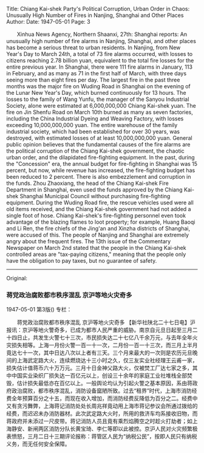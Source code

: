 Title: Chiang Kai-shek Party's Political Corruption, Urban Order in Chaos: Unusually High Number of Fires in Nanjing, Shanghai and Other Places
Author:
Date: 1947-05-01
Page: 3

　　Xinhua News Agency, Northern Shaanxi, 27th: Shanghai reports: An unusually high number of fire alarms in Nanjing, Shanghai, and other places has become a serious threat to urban residents. In Nanjing, from New Year's Day to March 24th, a total of 73 fire alarms occurred, with losses to citizens reaching 2.78 billion yuan, equivalent to the total fire losses for the entire previous year. In Shanghai, there were 111 fire alarms in January, 113 in February, and as many as 71 in the first half of March, with three days seeing more than eight fires per day. The largest fire in the past three months was the major fire on Wuding Road in Shanghai on the evening of the Lunar New Year's Day, which burned continuously for 13 hours. The losses to the family of Wang Yunfu, the manager of the Sanyou Industrial Society, alone were estimated at 6,000,000,000 Chiang Kai-shek yuan. The fire on Jin Shenfu Road on March 10th burned as many as seven factories, including the China Industrial Dyeing and Weaving Factory, with losses exceeding 10,000,000,000 yuan. The entire warehouse of the family industrial society, which had been established for over 30 years, was destroyed, with estimated losses of at least 10,000,000,000 yuan. General public opinion believes that the fundamental causes of the fire alarms are the political corruption of the Chiang Kai-shek government, the chaotic urban order, and the dilapidated fire-fighting equipment. In the past, during the "Concession" era, the annual budget for fire-fighting in Shanghai was 15 percent, but now, while revenue has increased, the fire-fighting budget has been reduced to 2 percent. There is also embezzlement and corruption in the funds. Zhou Zhaoxiang, the head of the Chiang Kai-shek Fire Department in Shanghai, even used the funds approved by the Chiang Kai-shek Shanghai Municipal Council without purchasing fire-fighting equipment. During the Wuding Road fire, the rescue vehicles used were all old items received, and the Chiang Kai-shek government had not added a single foot of hose. Chiang Kai-shek's fire-fighting personnel even took advantage of the blazing flames to loot property; for example, Huang Baoqi and Li Ren, the fire chiefs of the Jing'an and Xinzha districts of Shanghai, were accused of this. The people of Nanjing and Shanghai are extremely angry about the frequent fires. The 13th issue of the Commentary Newspaper on March 2nd stated that the people in the Chiang Kai-shek controlled areas are "tax-paying citizens," meaning that the people only have the obligation to pay taxes, but no guarantee of safety.



<hr /> 

Original: 


### 蒋党政治腐败都市秩序混乱  京沪等地火灾奇多

1947-05-01
第3版()
专栏：

　　蒋党政治腐败都市秩序混乱
    京沪等地火灾奇多
    【新华社陕北二十七日电】沪报讯：京沪等地火警奇多，已成为都市人民严重的威胁。南京自元旦日起至三月二十四日止，共发生火警七十三次，市民损失达二十七亿八千余万元，与去年全年火灾损失相等。上海一月份火警一百一十一次，二月份一百一十三次，而三月上半月竟达七十一次，其中日达八次以上者有三天。三个月来最大的一次则是农历元旦晚间的上海武定路大火，连续燃烧达十三小时之久，仅三友实业社经理王云甫一家，损失估计值蒋币六十万万元。三月十日金神父路大火，仅被焚工厂达七家之多，其中中国实业染织厂损失达一百亿元以上，创设三十余年的家庭工业社堆栈全部焚毁，估计损失最低亦在百亿以上。一般舆论均认为引起火警之基本原因，系由蒋政府政治腐败，都市秩序混乱，消防设备窳陋所致。过去“租界”时代，上海市消防经费全年预算百分之十五，而现在收入增加，而消防经费反降低为百分之二。经费中又有贪污舞弊，上海蒋记消防处处长周兆祥竟动用上海市蒋记参议会所通过拨给的经费，而迟迟未办消防器材。此次武定路大火时，所用的救济车均系接收旧物，而蒋政府并未添过一尺皮带。蒋记消防人员且竟有乘烈焰腾空之时趁火打劫者；如上海静安、新闸两区消防分队长黄宝琦、李仁等即以此被控。京沪人民对火灾频繁极表愤怒，三月二日十三期评论报称：蒋管区人民为“纳税公民”，按即人民只有纳税义务，而无任何安全保障。
